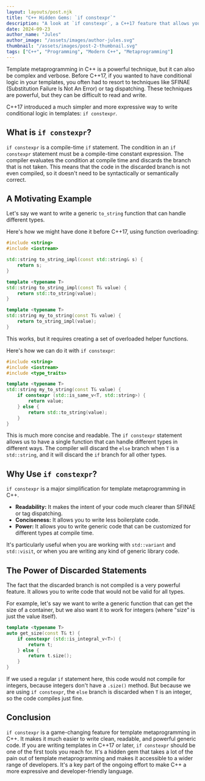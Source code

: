 ```yaml
---
layout: layouts/post.njk
title: "C++ Hidden Gems: `if constexpr`"
description: "A look at `if constexpr`, a C++17 feature that allows you to write compile-time conditional logic in your templates."
date: 2024-09-23
author_name: "Jules"
author_image: "/assets/images/author-jules.svg"
thumbnail: "/assets/images/post-2-thumbnail.svg"
tags: ["C++", "Programming", "Modern C++", "Metaprogramming"]
---
```


Template metaprogramming in C++ is a powerful technique, but it can also be complex and verbose. Before C++17, if you wanted to have conditional logic in your templates, you often had to resort to techniques like SFINAE (Substitution Failure Is Not An Error) or tag dispatching. These techniques are powerful, but they can be difficult to read and write.

C++17 introduced a much simpler and more expressive way to write conditional logic in templates: `if constexpr`.

## What is `if constexpr`?

`if constexpr` is a compile-time `if` statement. The condition in an `if constexpr` statement must be a compile-time constant expression. The compiler evaluates the condition at compile time and discards the branch that is not taken. This means that the code in the discarded branch is not even compiled, so it doesn't need to be syntactically or semantically correct.

## A Motivating Example

Let's say we want to write a generic `to_string` function that can handle different types.

Here's how we might have done it before C++17, using function overloading:

```cpp
#include <string>
#include <iostream>

std::string to_string_impl(const std::string& s) {
    return s;
}

template <typename T>
std::string to_string_impl(const T& value) {
    return std::to_string(value);
}

template <typename T>
std::string my_to_string(const T& value) {
    return to_string_impl(value);
}
```

This works, but it requires creating a set of overloaded helper functions.

Here's how we can do it with `if constexpr`:

```cpp
#include <string>
#include <iostream>
#include <type_traits>

template <typename T>
std::string my_to_string(const T& value) {
    if constexpr (std::is_same_v<T, std::string>) {
        return value;
    } else {
        return std::to_string(value);
    }
}
```

This is much more concise and readable. The `if constexpr` statement allows us to have a single function that can handle different types in different ways. The compiler will discard the `else` branch when `T` is a `std::string`, and it will discard the `if` branch for all other types.

## Why Use `if constexpr`?

`if constexpr` is a major simplification for template metaprogramming in C++.

*   **Readability:** It makes the intent of your code much clearer than SFINAE or tag dispatching.
*   **Conciseness:** It allows you to write less boilerplate code.
*   **Power:** It allows you to write generic code that can be customized for different types at compile time.

It's particularly useful when you are working with `std::variant` and `std::visit`, or when you are writing any kind of generic library code.

## The Power of Discarded Statements

The fact that the discarded branch is not compiled is a very powerful feature. It allows you to write code that would not be valid for all types.

For example, let's say we want to write a generic function that can get the size of a container, but we also want it to work for integers (where "size" is just the value itself).

```cpp
template <typename T>
auto get_size(const T& t) {
    if constexpr (std::is_integral_v<T>) {
        return t;
    } else {
        return t.size();
    }
}
```
If we used a regular `if` statement here, this code would not compile for integers, because integers don't have a `.size()` method. But because we are using `if constexpr`, the `else` branch is discarded when `T` is an integer, so the code compiles just fine.

## Conclusion

`if constexpr` is a game-changing feature for template metaprogramming in C++. It makes it much easier to write clean, readable, and powerful generic code. If you are writing templates in C++17 or later, `if constexpr` should be one of the first tools you reach for. It's a hidden gem that takes a lot of the pain out of template metaprogramming and makes it accessible to a wider range of developers. It's a key part of the ongoing effort to make C++ a more expressive and developer-friendly language.
